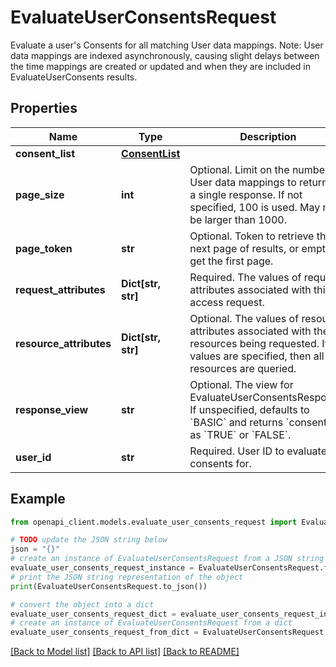 # EvaluateUserConsentsRequest

Evaluate a user's Consents for all matching User data mappings. Note: User data mappings are indexed asynchronously, causing slight delays between the time mappings are created or updated and when they are included in EvaluateUserConsents results.

## Properties

Name | Type | Description | Notes
------------ | ------------- | ------------- | -------------
**consent_list** | [**ConsentList**](ConsentList.md) |  | [optional] 
**page_size** | **int** | Optional. Limit on the number of User data mappings to return in a single response. If not specified, 100 is used. May not be larger than 1000. | [optional] 
**page_token** | **str** | Optional. Token to retrieve the next page of results, or empty to get the first page. | [optional] 
**request_attributes** | **Dict[str, str]** | Required. The values of request attributes associated with this access request. | [optional] 
**resource_attributes** | **Dict[str, str]** | Optional. The values of resource attributes associated with the resources being requested. If no values are specified, then all resources are queried. | [optional] 
**response_view** | **str** | Optional. The view for EvaluateUserConsentsResponse. If unspecified, defaults to &#x60;BASIC&#x60; and returns &#x60;consented&#x60; as &#x60;TRUE&#x60; or &#x60;FALSE&#x60;. | [optional] 
**user_id** | **str** | Required. User ID to evaluate consents for. | [optional] 

## Example

```python
from openapi_client.models.evaluate_user_consents_request import EvaluateUserConsentsRequest

# TODO update the JSON string below
json = "{}"
# create an instance of EvaluateUserConsentsRequest from a JSON string
evaluate_user_consents_request_instance = EvaluateUserConsentsRequest.from_json(json)
# print the JSON string representation of the object
print(EvaluateUserConsentsRequest.to_json())

# convert the object into a dict
evaluate_user_consents_request_dict = evaluate_user_consents_request_instance.to_dict()
# create an instance of EvaluateUserConsentsRequest from a dict
evaluate_user_consents_request_from_dict = EvaluateUserConsentsRequest.from_dict(evaluate_user_consents_request_dict)
```
[[Back to Model list]](../README.md#documentation-for-models) [[Back to API list]](../README.md#documentation-for-api-endpoints) [[Back to README]](../README.md)


